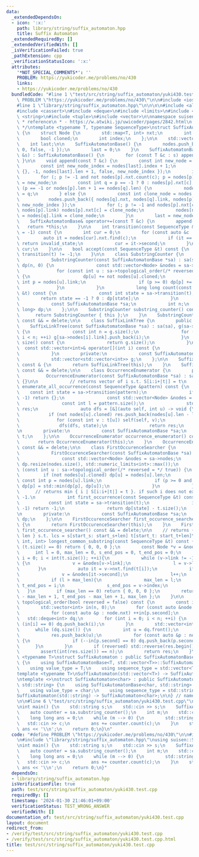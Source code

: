 ```yaml
---
data:
  _extendedDependsOn:
  - icon: ':x:'
    path: library/string/suffix_automaton.hpp
    title: Suffix Automaton
  _extendedRequiredBy: []
  _extendedVerifiedWith: []
  _isVerificationFailed: true
  _pathExtension: cpp
  _verificationStatusIcon: ':x:'
  attributes:
    '*NOT_SPECIAL_COMMENTS*': ''
    PROBLEM: https://yukicoder.me/problems/no/430
    links:
    - https://yukicoder.me/problems/no/430
  bundledCode: "#line 1 \"test/src/string/suffix_automaton/yuki430.test.cpp\"\n#define\
    \ PROBLEM \"https://yukicoder.me/problems/no/430\"\n\n#include <iostream>\n\n\
    #line 1 \"library/string/suffix_automaton.hpp\"\n\n\n\n#include <algorithm>\n\
    #include <cassert>\n#include <deque>\n#include <limits>\n#include <map>\n#include\
    \ <string>\n#include <tuple>\n#include <vector>\n\nnamespace suisen {\n\n/**\n\
    \ * reference\n * - https://w.atwiki.jp/uwicoder/pages/2842.html\n * - https://cp-algorithms.com/string/suffix-automaton.html\n\
    \ */\ntemplate <typename T, typename SequenceType>\nstruct SuffixAutomatonBase\
    \ {\n    struct Node {\n        std::map<T, int> nxt;\n        int link, len;\n\
    \        bool cloned;\n        int index;\n    };\n\n    std::vector<Node> nodes;\n\
    \    int last;\n\n    SuffixAutomatonBase() {\n        nodes.push_back({ {}, -1,\
    \ 0, false, -1 });\n        last = 0;\n    }\n    SuffixAutomatonBase(const SequenceType\
    \ &s) : SuffixAutomatonBase() {\n        for (const T &c : s) append(c);\n   \
    \ }\n\n    void append(const T &c) {\n        const int new_node = nodes.size();\n\
    \        const int new_node_index = nodes[last].index + 1;\n        nodes.push_back({\
    \ {}, -1, nodes[last].len + 1, false, new_node_index });\n        int p = last;\n\
    \        for (; p != -1 and not nodes[p].nxt.count(c); p = nodes[p].link) nodes[p].nxt[c]\
    \ = new_node;\n        const int q = p == -1 ? 0 : nodes[p].nxt[c];\n        if\
    \ (p == -1 or nodes[p].len + 1 == nodes[q].len) {\n            nodes[new_node].link\
    \ = q;\n        } else {\n            const int clone_node = nodes.size();\n \
    \           nodes.push_back({ nodes[q].nxt, nodes[q].link, nodes[p].len + 1, true,\
    \ new_node_index });\n            for (; p != -1 and nodes[p].nxt[c] == q; p =\
    \ nodes[p].link) nodes[p].nxt[c] = clone_node;\n            nodes[new_node].link\
    \ = nodes[q].link = clone_node;\n        }\n        last = new_node;\n    }\n\
    \    SuffixAutomatonBase& operator+=(const T &c) {\n        append(c);\n     \
    \   return *this;\n    }\n\n    int transition(const SequenceType &t, int invalid_state\
    \ = -1) const {\n        int cur = 0;\n        for (const auto &c : t) {\n   \
    \         auto it = nodes[cur].nxt.find(c);\n            if (it == nodes[cur].nxt.end())\
    \ return invalid_state;\n            cur = it->second;\n        }\n        return\
    \ cur;\n    }\n\n    bool accept(const SequenceType &t) const {\n        return\
    \ transition(t) != -1;\n    }\n\n    class SubstringCounter {\n        public:\n\
    \            SubstringCounter(const SuffixAutomatonBase *sa) : sa(sa), n(sa->nodes.size()),\
    \ dp(n, 0) {\n                const std::vector<Node> &nodes = sa->nodes;\n  \
    \              for (const int u : sa->topological_order(/* reversed = */ true))\
    \ {\n                    dp[u] += not nodes[u].cloned;\n                    const\
    \ int p = nodes[u].link;\n                    if (p >= 0) dp[p] += dp[u];\n  \
    \              }\n            }\n            long long count(const SequenceType\
    \ &t) const {\n                const int state = sa->transition(t);\n        \
    \        return state == -1 ? 0 : dp[state];\n            }\n        private:\n\
    \            const SuffixAutomatonBase *sa;\n            int n;\n            std::vector<long\
    \ long> dp;\n    };\n\n    SubstringCounter substring_counter() const & {\n  \
    \      return SubstringCounter { this };\n    }\n    SubstringCounter substring_counter()\
    \ const && = delete;\n\n    class SuffixLinkTree {\n        public:\n        \
    \    SuffixLinkTree(const SuffixAutomatonBase *sa) : sa(sa), g(sa->nodes.size())\
    \ {\n                const int n = g.size();\n                for (int i = 1;\
    \ i < n; ++i) g[sa->nodes[i].link].push_back(i);\n            }\n            int\
    \ size() const {\n                return g.size();\n            }\n          \
    \  const std::vector<int>& operator[](int i) const {\n                return g[i];\n\
    \            }\n        private:\n            const SuffixAutomatonBase *sa;\n\
    \            std::vector<std::vector<int>> g;\n    };\n\n    SuffixLinkTree suffix_link_tree()\
    \ const & {\n        return SuffixLinkTree(this);\n    }\n    SuffixLinkTree suffix_link_tree()\
    \ const && = delete;\n\n    class OccurrenceEnumerator {\n        public:\n  \
    \          OccurrenceEnumerator(const SuffixAutomatonBase *sa) : sa(sa), t(sa->suffix_link_tree())\
    \ {}\n\n            // returns vector of i s.t. S[i:i+|t|] = t\n            std::vector<int>\
    \ enumerate_all_occurrence(const SequenceType &pattern) const {\n            \
    \    const int state = sa->transition(pattern);\n                if (state ==\
    \ -1) return {};\n                const std::vector<Node> &nodes = sa->nodes;\n\
    \                const int l = pattern.size();\n                std::vector<int>\
    \ res;\n                auto dfs = [&](auto self, int u) -> void {\n         \
    \           if (not nodes[u].cloned) res.push_back(nodes[u].len - l);\n      \
    \              for (const int v : t[u]) self(self, v);\n                };\n \
    \               dfs(dfs, state);\n                return res;\n            }\n\
    \n        private:\n            const SuffixAutomatonBase *sa;\n            SuffixLinkTree\
    \ t;\n    };\n\n    OccurrenceEnumerator occurrence_enumerator() const & {\n \
    \       return OccurrenceEnumerator(this);\n    }\n    OccurrenceEnumerator occurrence_enumerator()\
    \ const && = delete;\n\n    class FirstOccurenceSearcher {\n        public:\n\
    \            FirstOccurenceSearcher(const SuffixAutomatonBase *sa) : sa(sa) {\n\
    \                const std::vector<Node> &nodes = sa->nodes;\n               \
    \ dp.resize(nodes.size(), std::numeric_limits<int>::max());\n                for\
    \ (const int u : sa->topological_order(/* reversed = */ true)) {\n           \
    \         if (not nodes[u].cloned) dp[u] = nodes[u].len;\n                   \
    \ const int p = nodes[u].link;\n                    if (p >= 0 and nodes[p].cloned)\
    \ dp[p] = std::min(dp[p], dp[u]);\n                }\n            }\n\n      \
    \      // returns min { i | S[i:i+|t|] = t }. if such i does not exist, returns\
    \ -1.\n            int first_occurrence(const SequenceType &t) const {\n     \
    \           const int state = sa->transition(t);\n                if (state ==\
    \ -1) return -1;\n                return dp[state] - t.size();\n            }\n\
    \n        private:\n            const SuffixAutomatonBase *sa;\n            std::vector<int>\
    \ dp;\n    };\n\n    FirstOccurenceSearcher first_occurence_searcher() const &\
    \ {\n        return FirstOccurenceSearcher(this);\n    }\n    FirstOccurenceSearcher\
    \ first_occurence_searcher() const && = delete;\n\n    // returns { start_s, start_t,\
    \ len } s.t. lcs = s[start_s: start_s+len] t[start_t: start_t+len]\n    std::tuple<int,\
    \ int, int> longest_common_substring(const SequenceType &t) const {\n        if\
    \ (t.size() == 0) return { 0, 0, 0 };\n        const Node *v = &nodes[0];\n  \
    \      int l = 0, max_len = 0, s_end_pos = 0, t_end_pos = 0;\n        for (int\
    \ i = 0; i < int(t.size()); ++i){\n            while (v->link != -1 and not v->nxt.count(t[i]))\
    \ {\n                v = &nodes[v->link];\n                l = v->len;\n     \
    \       }\n            auto it = v->nxt.find(t[i]);\n            if (it != v->nxt.end()){\n\
    \                v = &nodes[it->second];\n                l++;\n            }\n\
    \            if (l > max_len){\n                max_len = l;\n               \
    \ t_end_pos = i;\n                s_end_pos = v->index;\n            }\n     \
    \   }\n        if (max_len == 0) return { 0, 0, 0 };\n        return { s_end_pos\
    \ - max_len + 1, t_end_pos - max_len + 1, max_len };\n    }\n\n    std::vector<int>\
    \ topological_order(bool reversed = false) const {\n        const int n = nodes.size();\n\
    \        std::vector<int> in(n, 0);\n        for (const auto &node : nodes) {\n\
    \            for (const auto &p : node.nxt) ++in[p.second];\n        }\n     \
    \   std::deque<int> dq;\n        for (int i = 0; i < n; ++i) {\n            if\
    \ (in[i] == 0) dq.push_back(i);\n        }\n        std::vector<int> res;\n  \
    \      while (dq.size()) {\n            int u = dq.front();\n            dq.pop_front();\n\
    \            res.push_back(u);\n            for (const auto &p : nodes[u].nxt)\
    \ {\n                if (--in[p.second] == 0) dq.push_back(p.second);\n      \
    \      }\n        }\n        if (reversed) std::reverse(res.begin(), res.end());\n\
    \        assert(int(res.size()) == n);\n        return res;\n    }\n};\n\ntemplate\
    \ <typename T>\nstruct SuffixAutomaton : public SuffixAutomatonBase<T, std::vector<T>>\
    \ {\n    using SuffixAutomatonBase<T, std::vector<T>>::SuffixAutomatonBase;\n\
    \    using value_type = T;\n    using sequence_type = std::vector<T>;\n};\n\n\
    template <typename T>\nSuffixAutomaton(std::vector<T>) -> SuffixAutomaton<T>;\n\
    \ntemplate <>\nstruct SuffixAutomaton<char> : public SuffixAutomatonBase<char,\
    \ std::string> {\n    using SuffixAutomatonBase<char, std::string>::SuffixAutomatonBase;\n\
    \    using value_type = char;\n    using sequence_type = std::string;\n};\n\n\
    SuffixAutomaton(std::string) -> SuffixAutomaton<char>;\n\n} // namespace suisen\n\
    \n\n#line 6 \"test/src/string/suffix_automaton/yuki430.test.cpp\"\nusing suisen::SuffixAutomaton;\n\
    \nint main() {\n    std::string s;\n    std::cin >> s;\n    SuffixAutomaton sa(s);\n\
    \    auto counter = sa.substring_counter();\n    int m;\n    std::cin >> m;\n\
    \    long long ans = 0;\n    while (m --> 0) {\n        std::string c;\n     \
    \   std::cin >> c;\n        ans += counter.count(c);\n    }\n    std::cout <<\
    \ ans << '\\n';\n    return 0;\n}\n"
  code: "#define PROBLEM \"https://yukicoder.me/problems/no/430\"\n\n#include <iostream>\n\
    \n#include \"library/string/suffix_automaton.hpp\"\nusing suisen::SuffixAutomaton;\n\
    \nint main() {\n    std::string s;\n    std::cin >> s;\n    SuffixAutomaton sa(s);\n\
    \    auto counter = sa.substring_counter();\n    int m;\n    std::cin >> m;\n\
    \    long long ans = 0;\n    while (m --> 0) {\n        std::string c;\n     \
    \   std::cin >> c;\n        ans += counter.count(c);\n    }\n    std::cout <<\
    \ ans << '\\n';\n    return 0;\n}"
  dependsOn:
  - library/string/suffix_automaton.hpp
  isVerificationFile: true
  path: test/src/string/suffix_automaton/yuki430.test.cpp
  requiredBy: []
  timestamp: '2024-01-30 21:46:01+09:00'
  verificationStatus: TEST_WRONG_ANSWER
  verifiedWith: []
documentation_of: test/src/string/suffix_automaton/yuki430.test.cpp
layout: document
redirect_from:
- /verify/test/src/string/suffix_automaton/yuki430.test.cpp
- /verify/test/src/string/suffix_automaton/yuki430.test.cpp.html
title: test/src/string/suffix_automaton/yuki430.test.cpp
---
```

